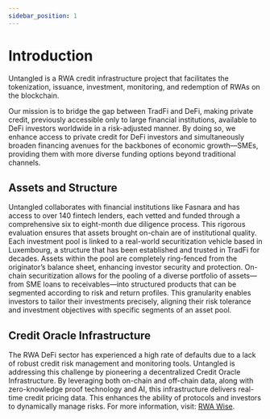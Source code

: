 ```yaml
---
sidebar_position: 1
---
```


# Introduction

Untangled is a RWA credit infrastructure project that facilitates the tokenization, issuance, investment, monitoring, and redemption of RWAs on the blockchain. 

Our mission is to bridge the gap between TradFi and DeFi, making private credit, previously accessible only to large financial institutions, available to DeFi investors worldwide in a risk-adjusted manner. By doing so, we enhance access to private credit for DeFi investors and simultaneously broaden financing avenues for the backbones of economic growth—SMEs, providing them with more diverse funding options beyond traditional channels.

## Assets and Structure

Untangled collaborates with financial institutions like Fasnara and has access to over 140 fintech lenders, each vetted and funded through a comprehensive six to eight-month due diligence process. This rigorous evaluation ensures that assets brought on-chain are of institutional quality.
Each investment pool is linked to a real-world securitization vehicle based in Luxembourg, a structure that has been established and trusted in TradFi for decades. Assets within the pool are completely ring-fenced from the originator’s balance sheet, enhancing investor security and protection.
On-chain securitization allows for the pooling of a diverse portfolio of assets—from SME loans to receivables—into structured products that can be segmented according to risk and return profiles. This granularity enables investors to tailor their investments precisely, aligning their risk tolerance and investment objectives with specific segments of an asset pool.

## Credit Oracle Infrastructure

The RWA DeFi sector has experienced a high rate of defaults due to a lack of robust credit risk management and monitoring tools. Untangled is addressing this challenge by pioneering a decentralized Credit Oracle Infrastructure. By leveraging both on-chain and off-chain data, along with zero-knowledge proof technology and AI, this infrastructure delivers real-time credit pricing data. This enhances the ability of protocols and investors to dynamically manage risks. For more information, visit: [RWA Wise](https://rwawise.xyz). 


